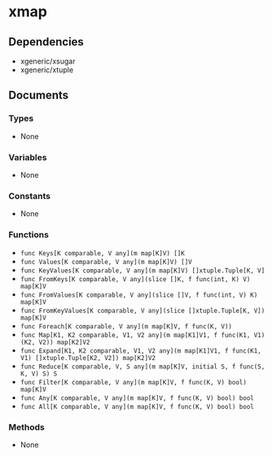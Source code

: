 # xmap

## Dependencies

+ xgeneric/xsugar
+ xgeneric/xtuple

## Documents

### Types

+ None

### Variables

+ None

### Constants

+ None

### Functions

+ `func Keys[K comparable, V any](m map[K]V) []K`
+ `func Values[K comparable, V any](m map[K]V) []V`
+ `func KeyValues[K comparable, V any](m map[K]V) []xtuple.Tuple[K, V]`
+ `func FromKeys[K comparable, V any](slice []K, f func(int, K) V) map[K]V`
+ `func FromValues[K comparable, V any](slice []V, f func(int, V) K) map[K]V`
+ `func FromKeyValues[K comparable, V any](slice []xtuple.Tuple[K, V]) map[K]V`
+ `func Foreach[K comparable, V any](m map[K]V, f func(K, V))`
+ `func Map[K1, K2 comparable, V1, V2 any](m map[K1]V1, f func(K1, V1) (K2, V2)) map[K2]V2`
+ `func Expand[K1, K2 comparable, V1, V2 any](m map[K1]V1, f func(K1, V1) []xtuple.Tuple[K2, V2]) map[K2]V2`
+ `func Reduce[K comparable, V, S any](m map[K]V, initial S, f func(S, K, V) S) S`
+ `func Filter[K comparable, V any](m map[K]V, f func(K, V) bool) map[K]V`
+ `func Any[K comparable, V any](m map[K]V, f func(K, V) bool) bool`
+ `func All[K comparable, V any](m map[K]V, f func(K, V) bool) bool`

### Methods

+ None
